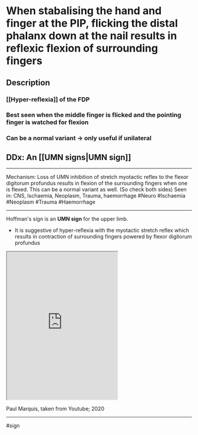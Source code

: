 # When stabalising the hand and finger at the PIP, flicking the distal phalanx down at the nail results in reflexic flexion of surrounding fingers 
## Description
### [[Hyper-reflexia]] of the FDP
### Best seen when the middle finger is flicked and the pointing finger is watched for flexion
### Can be a normal variant -> only useful if unilateral
## DDx: An [[UMN signs|UMN sign]]

---
Mechanism: Loss of UMN inhibition of stretch myotactic reflex to the flexor digitorum profundus results in flexion of the surrounding fingers when one is flexed. This can be a normal variant as well. (So check both sides)
Seen in: CNS, Ischaemia, Neoplasm, Trauma, haemorrhage #Neuro #Ischaemia #Neoplasm #Trauma #Haemorrhage 

---
Hoffman's sign is an **UMN sign** for the upper limb.

- It is suggestive of hyper-reflexia with the myotactic stretch reflex which results in contraction of surrounding fingers powered by flexor digitorum profundus

<iframe src="https://www.youtube.com/embed/GJ-Q2ibYAHs" class="resize-vertical" style="height: 402px;"></iframe>

Paul Marquis, taken from Youtube; 2020

---
#sign 

